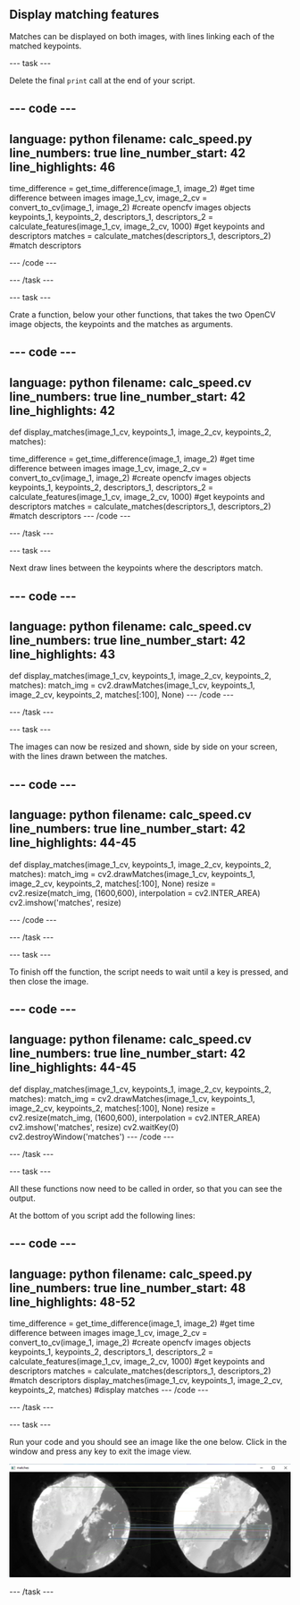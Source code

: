 ## Display matching features

Matches can be displayed on both images, with lines linking each of the matched keypoints.

--- task ---

Delete the final `print` call at the end of your script.

--- code ---
---
language: python
filename: calc_speed.py
line_numbers: true
line_number_start: 42
line_highlights: 46
---
time_difference = get_time_difference(image_1, image_2) #get time difference between images
image_1_cv, image_2_cv = convert_to_cv(image_1, image_2) #create opencfv images objects
keypoints_1, keypoints_2, descriptors_1, descriptors_2 = calculate_features(image_1_cv, image_2_cv, 1000) #get keypoints and descriptors
matches = calculate_matches(descriptors_1, descriptors_2) #match descriptors

--- /code ---

--- /task ---


--- task ---

Crate a function, below your other functions, that takes the two OpenCV image objects, the keypoints and the matches as arguments.

--- code ---
---
language: python
filename: calc_speed.cv
line_numbers: true
line_number_start: 42
line_highlights: 42
---
def display_matches(image_1_cv, keypoints_1, image_2_cv, keypoints_2, matches):


time_difference = get_time_difference(image_1, image_2) #get time difference between images
image_1_cv, image_2_cv = convert_to_cv(image_1, image_2) #create opencfv images objects
keypoints_1, keypoints_2, descriptors_1, descriptors_2 = calculate_features(image_1_cv, image_2_cv, 1000) #get keypoints and descriptors
matches = calculate_matches(descriptors_1, descriptors_2) #match descriptors
--- /code ---

--- /task ---

--- task ---

Next draw lines between the keypoints where the descriptors match.

--- code ---
---
language: python
filename: calc_speed.cv
line_numbers: true
line_number_start: 42
line_highlights: 43
---
def display_matches(image_1_cv, keypoints_1, image_2_cv, keypoints_2, matches):
    match_img = cv2.drawMatches(image_1_cv, keypoints_1, image_2_cv, keypoints_2, matches[:100], None)
--- /code ---

--- /task ---

--- task ---

The images can now be resized and shown, side by side on your screen, with the lines drawn between the matches.

--- code ---
---
language: python
filename: calc_speed.cv
line_numbers: true
line_number_start: 42
line_highlights: 44-45
---
def display_matches(image_1_cv, keypoints_1, image_2_cv, keypoints_2, matches):
    match_img = cv2.drawMatches(image_1_cv, keypoints_1, image_2_cv, keypoints_2, matches[:100], None)
    resize = cv2.resize(match_img, (1600,600), interpolation = cv2.INTER_AREA)
    cv2.imshow('matches', resize)

--- /code ---

--- /task ---

--- task ---

To finish off the function, the script needs to wait until a key is pressed, and then close the image.

--- code ---
---
language: python
filename: calc_speed.cv
line_numbers: true
line_number_start: 42
line_highlights: 44-45
---
def display_matches(image_1_cv, keypoints_1, image_2_cv, keypoints_2, matches):
    match_img = cv2.drawMatches(image_1_cv, keypoints_1, image_2_cv, keypoints_2, matches[:100], None)
    resize = cv2.resize(match_img, (1600,600), interpolation = cv2.INTER_AREA)
    cv2.imshow('matches', resize)
    cv2.waitKey(0)
    cv2.destroyWindow('matches')
--- /code ---

--- /task ---

--- task ---

All these functions now need to be called in order, so that you can see the output.

At the bottom of you script add the following lines:

--- code ---
---
language: python
filename: calc_speed.py
line_numbers: true
line_number_start: 48
line_highlights: 48-52
---
time_difference = get_time_difference(image_1, image_2) #get time difference between images
image_1_cv, image_2_cv = convert_to_cv(image_1, image_2) #create opencfv images objects
keypoints_1, keypoints_2, descriptors_1, descriptors_2 = calculate_features(image_1_cv, image_2_cv, 1000) #get keypoints and descriptors
matches = calculate_matches(descriptors_1, descriptors_2) #match descriptors
display_matches(image_1_cv, keypoints_1, image_2_cv, keypoints_2, matches) #display matches
--- /code ---

--- /task ---

--- task ---

Run your code and you should see an image like the one below. Click in the window and press any key to exit the image view.

![side by side of images of the Earth, with similar features on each image having lines drawn between them](images/matches.png)

--- /task ---